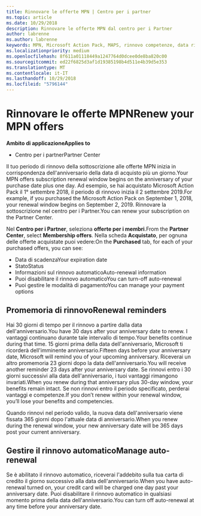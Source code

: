 ```yaml
---
title: Rinnovare le offerte MPN | Centro per i partner
ms.topic: article
ms.date: 10/29/2018
description: Rinnovare le offerte MPN dal centro per i Partner
author: labrenne
ms.author: labrenne
keywords: MPN, Microsoft Action Pack, MAPS, rinnovo competenze, data rinnovo
ms.localizationpriority: medium
ms.openlocfilehash: 8f611a01118449a1247764d0dcee0de8ba820c00
ms.sourcegitcommit: ed22f6825d3af1d19385198b4d511e4b39d5e353
ms.translationtype: MT
ms.contentlocale: it-IT
ms.lasthandoff: 10/29/2018
ms.locfileid: "5796144"
---
```

# <a name="renew-your-mpn-offers"></a><span data-ttu-id="e9777-104">Rinnovare le offerte MPN</span><span class="sxs-lookup"><span data-stu-id="e9777-104">Renew your MPN offers</span></span>

**<span data-ttu-id="e9777-105">Ambito di applicazione</span><span class="sxs-lookup"><span data-stu-id="e9777-105">Applies to</span></span>**

- <span data-ttu-id="e9777-106">Centro per i partner</span><span class="sxs-lookup"><span data-stu-id="e9777-106">Partner Center</span></span>

<span data-ttu-id="e9777-107">Il tuo periodo di rinnovo della sottoscrizione alle offerte MPN inizia in corrispondenza dell'anniversario della data di acquisto più un giorno.</span><span class="sxs-lookup"><span data-stu-id="e9777-107">Your MPN offers subscription renewal window begins on the anniversary of your purchase date plus one day.</span></span> <span data-ttu-id="e9777-108">Ad esempio, se hai acquistato Microsoft Action Pack il 1° settembre 2018, il periodo di rinnovo inizia il 2 settembre 2019.</span><span class="sxs-lookup"><span data-stu-id="e9777-108">For example, if you purchased the Microsoft Action Pack on September 1, 2018, your renewal window begins on September 2, 2019.</span></span> <span data-ttu-id="e9777-109">Rinnovare la sottoscrizione nel centro per i Partner.</span><span class="sxs-lookup"><span data-stu-id="e9777-109">You can renew your subscription on the Partner Center.</span></span>

<span data-ttu-id="e9777-110">Nel **Centro per i Partner**, seleziona **offerte per i membri**.</span><span class="sxs-lookup"><span data-stu-id="e9777-110">From the **Partner Center**, select **Membership offers**.</span></span>
<span data-ttu-id="e9777-111">Nella scheda **Acquistato**, per ognuna delle offerte acquistate puoi vedere:</span><span class="sxs-lookup"><span data-stu-id="e9777-111">On the **Purchased** tab, for each of your purchased offers, you can see:</span></span>

- <span data-ttu-id="e9777-112">Data di scadenza</span><span class="sxs-lookup"><span data-stu-id="e9777-112">Your expiration date</span></span>
- <span data-ttu-id="e9777-113">Stato</span><span class="sxs-lookup"><span data-stu-id="e9777-113">Status</span></span>
- <span data-ttu-id="e9777-114">Informazioni sul rinnovo automatico</span><span class="sxs-lookup"><span data-stu-id="e9777-114">Auto-renewal information</span></span>
- <span data-ttu-id="e9777-115">Puoi disabilitare il rinnovo automatico</span><span class="sxs-lookup"><span data-stu-id="e9777-115">You can turn-off auto-renewal</span></span>
- <span data-ttu-id="e9777-116">Puoi gestire le modalità di pagamento</span><span class="sxs-lookup"><span data-stu-id="e9777-116">You can manage your payment options</span></span>

## <a name="renewal-reminders"></a><span data-ttu-id="e9777-117">Promemoria di rinnovo</span><span class="sxs-lookup"><span data-stu-id="e9777-117">Renewal reminders</span></span>

<span data-ttu-id="e9777-118">Hai 30 giorni di tempo per il rinnovo a partire dalla data dell'anniversario.</span><span class="sxs-lookup"><span data-stu-id="e9777-118">You have 30 days after your anniversary date to renew.</span></span> <span data-ttu-id="e9777-119">I vantaggi continuano durante tale intervallo di tempo.</span><span class="sxs-lookup"><span data-stu-id="e9777-119">Your benefits continue during that time.</span></span> <span data-ttu-id="e9777-120">15 giorni prima della data dell'anniversario, Microsoft ti ricorderà dell'imminente anniversario.</span><span class="sxs-lookup"><span data-stu-id="e9777-120">Fifteen days before your anniversary date, Microsoft will remind you of your upcoming anniversary.</span></span> <span data-ttu-id="e9777-121">Riceverai un altro promemoria 23 giorni dopo la data dell'anniversario.</span><span class="sxs-lookup"><span data-stu-id="e9777-121">You will receive another reminder 23 days after your anniversary date.</span></span> <span data-ttu-id="e9777-122">Se rinnovi entro i 30 giorni successivi alla data dell'anniversario, i tuoi vantaggi rimangono invariati.</span><span class="sxs-lookup"><span data-stu-id="e9777-122">When you renew during that anniversary plus 30-day window, your benefits remain intact.</span></span> <span data-ttu-id="e9777-123">Se non rinnovi entro il periodo specificato, perderai vantaggi e competenze.</span><span class="sxs-lookup"><span data-stu-id="e9777-123">If you don’t renew within your renewal window, you’ll lose your benefits and competencies.</span></span>

<span data-ttu-id="e9777-124">Quando rinnovi nel periodo valido, la nuova data dell'anniversario viene fissata 365 giorni dopo l'attuale data di anniversario.</span><span class="sxs-lookup"><span data-stu-id="e9777-124">When you renew during the renewal window, your new anniversary date will be 365 days post your current anniversary.</span></span>

## <a name="manage-auto-renewal"></a><span data-ttu-id="e9777-125">Gestire il rinnovo automatico</span><span class="sxs-lookup"><span data-stu-id="e9777-125">Manage auto-renewal</span></span>

<span data-ttu-id="e9777-126">Se è abilitato il rinnovo automatico, riceverai l'addebito sulla tua carta di credito il giorno successivo alla data dell'anniversario.</span><span class="sxs-lookup"><span data-stu-id="e9777-126">When you have auto-renewal turned on, your credit card will be charged one day past your anniversary date.</span></span> <span data-ttu-id="e9777-127">Puoi disabilitare il rinnovo automatico in qualsiasi momento prima della data dell'anniversario.</span><span class="sxs-lookup"><span data-stu-id="e9777-127">You can turn off auto-renewal at any time before your anniversary date.</span></span>